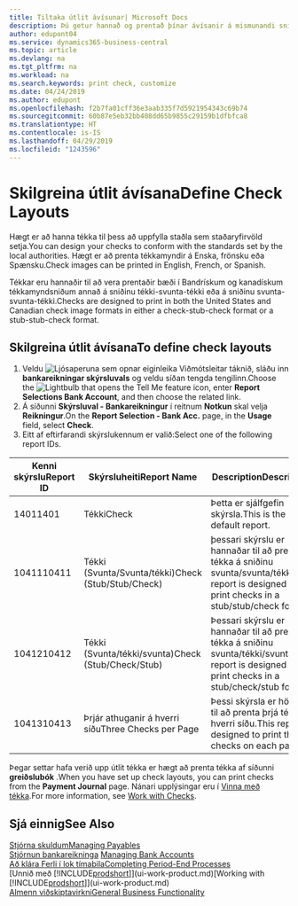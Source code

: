 ```yaml
---
title: Tiltaka útlit ávísunar| Microsoft Docs
description: Þú getur hannað og prentað þínar ávísanir á mismunandi sniði til að vera í samræmi við staðla.
author: edupont04
ms.service: dynamics365-business-central
ms.topic: article
ms.devlang: na
ms.tgt_pltfrm: na
ms.workload: na
ms.search.keywords: print check, customize
ms.date: 04/24/2019
ms.author: edupont
ms.openlocfilehash: f2b7fa01cff36e3aab335f7d5921954343c69b74
ms.sourcegitcommit: 60b87e5eb32bb408dd65b9855c29159b1dfbfca8
ms.translationtype: HT
ms.contentlocale: is-IS
ms.lasthandoff: 04/29/2019
ms.locfileid: "1243596"
---
```

# <a name="define-check-layouts"></a><span data-ttu-id="c19b4-103">Skilgreina útlit ávísana</span><span class="sxs-lookup"><span data-stu-id="c19b4-103">Define Check Layouts</span></span>
<span data-ttu-id="c19b4-104">Hægt er að hanna tékka til þess að uppfylla staðla sem staðaryfirvöld setja.</span><span class="sxs-lookup"><span data-stu-id="c19b4-104">You can design your checks to conform with the standards set by the local authorities.</span></span> <span data-ttu-id="c19b4-105">Hægt er að prenta tékkamyndir á Enska, frönsku eða Spænsku.</span><span class="sxs-lookup"><span data-stu-id="c19b4-105">Check images can be printed in English, French, or Spanish.</span></span>

<span data-ttu-id="c19b4-106">Tékkar eru hannaðir til að vera prentaðir bæði í Bandrískum og kanadískum tékkamyndsniðum annað á sniðinu tékki-svunta-tékki  eða á sniðinu svunta-svunta-tékki.</span><span class="sxs-lookup"><span data-stu-id="c19b4-106">Checks are designed to print in both the United States and Canadian check image formats in either a check-stub-check format or a stub-stub-check format.</span></span>

## <a name="to-define-check-layouts"></a><span data-ttu-id="c19b4-107">Skilgreina útlit ávísana</span><span class="sxs-lookup"><span data-stu-id="c19b4-107">To define check layouts</span></span>
1. <span data-ttu-id="c19b4-108">Veldu ![Ljósaperuna sem opnar eiginleika Viðmótsleitar](media/ui-search/search_small.png "Segðu mér hvað þú vilt gera") táknið, sláðu inn **bankareikningar skýrsluvals** og veldu síðan tengda tengilinn.</span><span class="sxs-lookup"><span data-stu-id="c19b4-108">Choose the ![Lightbulb that opens the Tell Me feature](media/ui-search/search_small.png "Tell me what you want to do") icon, enter **Report Selections Bank Account**, and then choose the related link.</span></span>
2. <span data-ttu-id="c19b4-109">Á síðunni **Skýrsluval - Bankareikningur** í reitnum **Notkun** skal velja **Reikningur**.</span><span class="sxs-lookup"><span data-stu-id="c19b4-109">On the **Report Selection - Bank Acc.** page, in the **Usage** field, select **Check**.</span></span>
3. <span data-ttu-id="c19b4-110">Eitt af eftirfarandi skýrslukennum er valið:</span><span class="sxs-lookup"><span data-stu-id="c19b4-110">Select one of the following report IDs.</span></span>

  | <span data-ttu-id="c19b4-111">Kenni skýrslu</span><span class="sxs-lookup"><span data-stu-id="c19b4-111">Report ID</span></span> | <span data-ttu-id="c19b4-112">Skýrsluheiti</span><span class="sxs-lookup"><span data-stu-id="c19b4-112">Report Name</span></span> | <span data-ttu-id="c19b4-113">Description</span><span class="sxs-lookup"><span data-stu-id="c19b4-113">Description</span></span> |
  | --- | --- | --- |
  | <span data-ttu-id="c19b4-114">1401</span><span class="sxs-lookup"><span data-stu-id="c19b4-114">1401</span></span> |<span data-ttu-id="c19b4-115">Tékki</span><span class="sxs-lookup"><span data-stu-id="c19b4-115">Check</span></span> |<span data-ttu-id="c19b4-116">Þetta er sjálfgefin skýrsla.</span><span class="sxs-lookup"><span data-stu-id="c19b4-116">This is the default report.</span></span> |
  | <span data-ttu-id="c19b4-117">10411</span><span class="sxs-lookup"><span data-stu-id="c19b4-117">10411</span></span> |<span data-ttu-id="c19b4-118">Tékki (Svunta/Svunta/tékki)</span><span class="sxs-lookup"><span data-stu-id="c19b4-118">Check (Stub/Stub/Check)</span></span> |<span data-ttu-id="c19b4-119">þessari skýrslu er hannaðar til að prenta tékka á sniðinu svunta/svunta/tékki.</span><span class="sxs-lookup"><span data-stu-id="c19b4-119">This report is designed to print checks in a stub/stub/check format.</span></span> |
  | <span data-ttu-id="c19b4-120">10412</span><span class="sxs-lookup"><span data-stu-id="c19b4-120">10412</span></span> |<span data-ttu-id="c19b4-121">Tékki (Svunta/tékki/svunta)</span><span class="sxs-lookup"><span data-stu-id="c19b4-121">Check (Stub/Check/Stub)</span></span> |<span data-ttu-id="c19b4-122">Þessari skýrslu er hannaðar til að prenta tékka á sniðinu svunta/tékki/svunta.</span><span class="sxs-lookup"><span data-stu-id="c19b4-122">This report is designed to print checks in a stub/check/stub format.</span></span> |
  | <span data-ttu-id="c19b4-123">10413</span><span class="sxs-lookup"><span data-stu-id="c19b4-123">10413</span></span> |<span data-ttu-id="c19b4-124">Þrjár athuganir á hverri síðu</span><span class="sxs-lookup"><span data-stu-id="c19b4-124">Three Checks per Page</span></span> |<span data-ttu-id="c19b4-125">Þessi skýrsla er hönnuð til að prenta þrjá tékka á hverri síðu.</span><span class="sxs-lookup"><span data-stu-id="c19b4-125">This report is designed to print three checks on each page.</span></span> |

<span data-ttu-id="c19b4-126">Þegar settar hafa verið upp útlit tékka er hægt að prenta tékka af síðunni **greiðslubók** .</span><span class="sxs-lookup"><span data-stu-id="c19b4-126">When you have set up check layouts, you can print checks from the **Payment Journal** page.</span></span> <span data-ttu-id="c19b4-127">Nánari upplýsingar eru í [Vinna með tékka](payables-how-work-checks.md).</span><span class="sxs-lookup"><span data-stu-id="c19b4-127">For more information, see [Work with Checks](payables-how-work-checks.md).</span></span>

## <a name="see-also"></a><span data-ttu-id="c19b4-128">Sjá einnig</span><span class="sxs-lookup"><span data-stu-id="c19b4-128">See Also</span></span>
[<span data-ttu-id="c19b4-129">Stjórna skuldum</span><span class="sxs-lookup"><span data-stu-id="c19b4-129">Managing Payables</span></span>](payables-manage-payables.md)  
<span data-ttu-id="c19b4-130">[Stjórnun bankareikninga](bank-manage-bank-accounts.md) </span><span class="sxs-lookup"><span data-stu-id="c19b4-130">[Managing Bank Accounts](bank-manage-bank-accounts.md) </span></span>  
[<span data-ttu-id="c19b4-131">Að klára Ferli í lok tímabila</span><span class="sxs-lookup"><span data-stu-id="c19b4-131">Completing Period-End Processes</span></span>](year-how-complete-period-end-processes.md)  
<span data-ttu-id="c19b4-132">[Unnið með [!INCLUDE[prodshort](includes/prodshort.md)]](ui-work-product.md)</span><span class="sxs-lookup"><span data-stu-id="c19b4-132">[Working with [!INCLUDE[prodshort](includes/prodshort.md)]](ui-work-product.md)</span></span>  
[<span data-ttu-id="c19b4-133">Almenn viðskiptavirkni</span><span class="sxs-lookup"><span data-stu-id="c19b4-133">General Business Functionality</span></span>](ui-across-business-areas.md)
